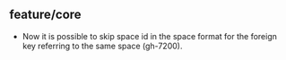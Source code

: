 ## feature/core

* Now it is possible to skip space id in the space format for the
  foreign key referring to the same space (gh-7200).
